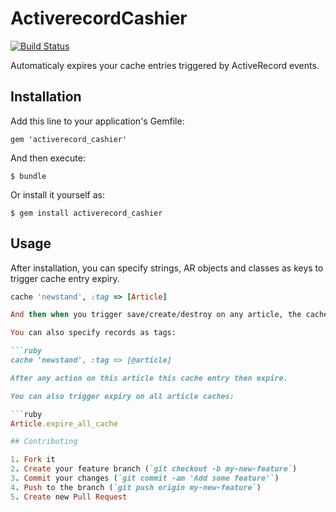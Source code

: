 # ActiverecordCashier

[![Build Status](https://secure.travis-ci.org/brain-geek/activerecord_cashier.png?branch=master)][travis]

[gem]: https://rubygems.org/gems/activerecord_cashier
[travis]: http://travis-ci.org/brain-geek/activerecord_cashier

Automaticaly expires your cache entries triggered by ActiveRecord events.

## Installation

Add this line to your application's Gemfile:

    gem 'activerecord_cashier'

And then execute:

    $ bundle

Or install it yourself as:

    $ gem install activerecord_cashier

## Usage

After installation, you can specify strings, AR objects and classes as keys to trigger cache entry expiry.

```ruby
cache 'newstand', :tag => [Article]

And then when you trigger save/create/destroy on any article, the cache expires.

You can also specify records as tags:

```ruby
cache 'newstand', :tag => [@article]

After any action on this article this cache entry then expire.

You can also trigger expiry on all article caches:

```ruby
Article.expire_all_cache

## Contributing

1. Fork it
2. Create your feature branch (`git checkout -b my-new-feature`)
3. Commit your changes (`git commit -am 'Add some feature'`)
4. Push to the branch (`git push origin my-new-feature`)
5. Create new Pull Request
